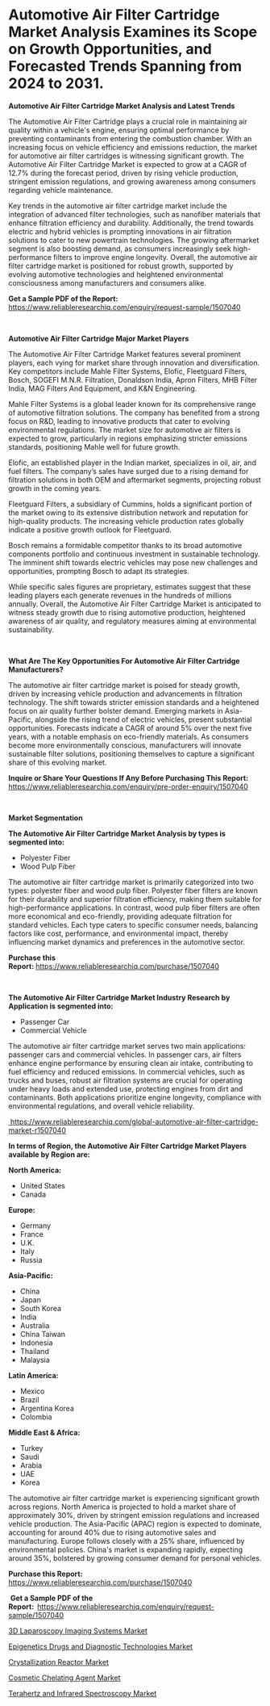 <p><h1>Automotive Air Filter Cartridge Market Analysis Examines its Scope on Growth Opportunities, and Forecasted Trends Spanning from 2024 to 2031.</h1></p><p><strong>Automotive Air Filter Cartridge Market Analysis and Latest Trends</strong></p>
<p><p>The Automotive Air Filter Cartridge plays a crucial role in maintaining air quality within a vehicle's engine, ensuring optimal performance by preventing contaminants from entering the combustion chamber. With an increasing focus on vehicle efficiency and emissions reduction, the market for automotive air filter cartridges is witnessing significant growth. The Automotive Air Filter Cartridge Market is expected to grow at a CAGR of 12.7% during the forecast period, driven by rising vehicle production, stringent emission regulations, and growing awareness among consumers regarding vehicle maintenance.</p><p>Key trends in the automotive air filter cartridge market include the integration of advanced filter technologies, such as nanofiber materials that enhance filtration efficiency and durability. Additionally, the trend towards electric and hybrid vehicles is prompting innovations in air filtration solutions to cater to new powertrain technologies. The growing aftermarket segment is also boosting demand, as consumers increasingly seek high-performance filters to improve engine longevity. Overall, the automotive air filter cartridge market is positioned for robust growth, supported by evolving automotive technologies and heightened environmental consciousness among manufacturers and consumers alike.</p></p>
<p><strong>Get a Sample PDF of the Report:&nbsp;</strong> <a href="https://www.reliableresearchiq.com/enquiry/request-sample/1507040?utm_campaign=973&utm_medium=2&utm_source=Github&utm_content=ia&utm_term=07122024&utm_id=automotive-air-filter-cartridge">https://www.reliableresearchiq.com/enquiry/request-sample/1507040</a></p>
<p>&nbsp;</p>
<p><strong>Automotive Air Filter Cartridge Major Market Players</strong></p>
<p><p>The Automotive Air Filter Cartridge Market features several prominent players, each vying for market share through innovation and diversification. Key competitors include Mahle Filter Systems, Elofic, Fleetguard Filters, Bosch, SOGEFI M.N.R. Filtration, Donaldson India, Apron Filters, MHB Filter India, MAG Filters And Equipment, and K&N Engineering.</p><p>Mahle Filter Systems is a global leader known for its comprehensive range of automotive filtration solutions. The company has benefited from a strong focus on R&D, leading to innovative products that cater to evolving environmental regulations. The market size for automotive air filters is expected to grow, particularly in regions emphasizing stricter emissions standards, positioning Mahle well for future growth.</p><p>Elofic, an established player in the Indian market, specializes in oil, air, and fuel filters. The company’s sales have surged due to a rising demand for filtration solutions in both OEM and aftermarket segments, projecting robust growth in the coming years.</p><p>Fleetguard Filters, a subsidiary of Cummins, holds a significant portion of the market owing to its extensive distribution network and reputation for high-quality products. The increasing vehicle production rates globally indicate a positive growth outlook for Fleetguard.</p><p>Bosch remains a formidable competitor thanks to its broad automotive components portfolio and continuous investment in sustainable technology. The imminent shift towards electric vehicles may pose new challenges and opportunities, prompting Bosch to adapt its strategies.</p><p>While specific sales figures are proprietary, estimates suggest that these leading players each generate revenues in the hundreds of millions annually. Overall, the Automotive Air Filter Cartridge Market is anticipated to witness steady growth due to rising automotive production, heightened awareness of air quality, and regulatory measures aiming at environmental sustainability.</p></p>
<p>&nbsp;</p>
<p><strong>What Are The Key Opportunities For Automotive Air Filter Cartridge Manufacturers?</strong></p>
<p><p>The automotive air filter cartridge market is poised for steady growth, driven by increasing vehicle production and advancements in filtration technology. The shift towards stricter emission standards and a heightened focus on air quality further bolster demand. Emerging markets in Asia-Pacific, alongside the rising trend of electric vehicles, present substantial opportunities. Forecasts indicate a CAGR of around 5% over the next five years, with a notable emphasis on eco-friendly materials. As consumers become more environmentally conscious, manufacturers will innovate sustainable filter solutions, positioning themselves to capture a significant share of this evolving market.</p></p>
<p><strong>Inquire or Share Your Questions If Any Before Purchasing This Report:</strong> <a href="https://www.reliableresearchiq.com/enquiry/pre-order-enquiry/1507040?utm_campaign=973&utm_medium=2&utm_source=Github&utm_content=ia&utm_term=07122024&utm_id=automotive-air-filter-cartridge">https://www.reliableresearchiq.com/enquiry/pre-order-enquiry/1507040</a></p>
<p>&nbsp;</p>
<p><strong>Market Segmentation</strong></p>
<p><strong>The Automotive Air Filter Cartridge Market Analysis by types is segmented into:</strong></p>
<p><ul><li>Polyester Fiber</li><li>Wood Pulp Fiber</li></ul></p>
<p><p>The automotive air filter cartridge market is primarily categorized into two types: polyester fiber and wood pulp fiber. Polyester fiber filters are known for their durability and superior filtration efficiency, making them suitable for high-performance applications. In contrast, wood pulp fiber filters are often more economical and eco-friendly, providing adequate filtration for standard vehicles. Each type caters to specific consumer needs, balancing factors like cost, performance, and environmental impact, thereby influencing market dynamics and preferences in the automotive sector.</p></p>
<p><strong>Purchase this Report:&nbsp;</strong><a href="https://www.reliableresearchiq.com/purchase/1507040?utm_campaign=973&utm_medium=2&utm_source=Github&utm_content=ia&utm_term=07122024&utm_id=automotive-air-filter-cartridge">https://www.reliableresearchiq.com/purchase/1507040</a></p>
<p>&nbsp;</p>
<p><strong>The Automotive Air Filter Cartridge Market Industry Research by Application is segmented into:</strong></p>
<p><ul><li>Passenger Car</li><li>Commercial Vehicle</li></ul></p>
<p><p>The automotive air filter cartridge market serves two main applications: passenger cars and commercial vehicles. In passenger cars, air filters enhance engine performance by ensuring clean air intake, contributing to fuel efficiency and reduced emissions. In commercial vehicles, such as trucks and buses, robust air filtration systems are crucial for operating under heavy loads and extended use, protecting engines from dirt and contaminants. Both applications prioritize engine longevity, compliance with environmental regulations, and overall vehicle reliability.</p></p>
<p><a href="https://www.reliableresearchiq.com/global-automotive-air-filter-cartridge-market-r1507040?utm_campaign=973&utm_medium=2&utm_source=Github&utm_content=ia&utm_term=07122024&utm_id=automotive-air-filter-cartridge">&nbsp;https://www.reliableresearchiq.com/global-automotive-air-filter-cartridge-market-r1507040</a></p>
<p><strong>In terms of Region, the Automotive Air Filter Cartridge Market Players available by Region are:</strong></p>
<p>
    <p> <strong> North America: </strong>
        <ul>
            <li>United States</li>
            <li>Canada</li>
        </ul>
        </p> 
    <p> <strong> Europe: </strong>
        <ul>
            <li>Germany</li>
            <li>France</li>
            <li>U.K.</li>
            <li>Italy</li>
            <li>Russia</li>
        </ul>
        </p> 
    <p> <strong> Asia-Pacific: </strong>
        <ul>
            <li>China</li>
            <li>Japan</li>
            <li>South Korea</li>
            <li>India</li>
            <li>Australia</li>
            <li>China Taiwan</li>
            <li>Indonesia</li>
            <li>Thailand</li>
            <li>Malaysia</li>
        </ul>
        </p> 
    <p> <strong> Latin America: </strong>
        <ul>
            <li>Mexico</li>
            <li>Brazil</li>
            <li>Argentina Korea</li>
            <li>Colombia</li>
        </ul>
        </p> 
    <p> <strong> Middle East & Africa: </strong>
        <ul>
            <li>Turkey</li>
            <li>Saudi</li>
            <li>Arabia</li>
            <li>UAE</li>
            <li>Korea</li>
        </ul>
    </p>
    </p>
<p><p>The automotive air filter cartridge market is experiencing significant growth across regions. North America is projected to hold a market share of approximately 30%, driven by stringent emission regulations and increased vehicle production. The Asia-Pacific (APAC) region is expected to dominate, accounting for around 40% due to rising automotive sales and manufacturing. Europe follows closely with a 25% share, influenced by environmental policies. China's market is expanding rapidly, expecting around 35%, bolstered by growing consumer demand for personal vehicles.</p></p>
<p><strong>Purchase this Report: </strong><a href="https://www.reliableresearchiq.com/purchase/1507040?utm_campaign=973&utm_medium=2&utm_source=Github&utm_content=ia&utm_term=07122024&utm_id=automotive-air-filter-cartridge">https://www.reliableresearchiq.com/purchase/1507040</a></p>
<p>&nbsp;<strong>Get a Sample PDF of the Report:&nbsp;&nbsp;</strong><a href="https://www.reliableresearchiq.com/enquiry/request-sample/1507040?utm_campaign=973&utm_medium=2&utm_source=Github&utm_content=ia&utm_term=07122024&utm_id=automotive-air-filter-cartridge">https://www.reliableresearchiq.com/enquiry/request-sample/1507040</a></p>
<p><strong></strong></p>
<p><p><a href="https://www.linkedin.com/pulse/3d-laparoscopy-imaging-systems-market-study-examiningthe-0lk5e?utm_campaign=973&utm_medium=2&utm_source=Github&utm_content=ia&utm_term=07122024&utm_id=automotive-air-filter-cartridge">3D Laparoscopy Imaging Systems Market</a></p><p><a href="https://github.com/yoshih12/Market-Research-Report-List-4/blob/main/epigenetics-drugs-and-diagnostic-technologies-market.md?utm_campaign=973&utm_medium=2&utm_source=Github&utm_content=ia&utm_term=07122024&utm_id=automotive-air-filter-cartridge">Epigenetics Drugs and Diagnostic Technologies Market</a></p><p><a href="https://issuu.com/reportprime-2/docs/crystallization-reactor-market-size-2030.pptx?utm_campaign=973&utm_medium=2&utm_source=Github&utm_content=ia&utm_term=07122024&utm_id=automotive-air-filter-cartridge">Crystallization Reactor Market</a></p><p><a href="https://issuu.com/reportprime-2/docs/cosmetic-chelating-agent-market-size-2030.pptx?utm_campaign=973&utm_medium=2&utm_source=Github&utm_content=ia&utm_term=07122024&utm_id=automotive-air-filter-cartridge">Cosmetic Chelating Agent Market</a></p><p><a href="https://github.com/darenph8er/Market-Research-Report-List-1/blob/main/terahertz-and-infrared-spectroscopy-market.md?utm_campaign=973&utm_medium=2&utm_source=Github&utm_content=ia&utm_term=07122024&utm_id=automotive-air-filter-cartridge">Terahertz and Infrared Spectroscopy Market</a></p></p>